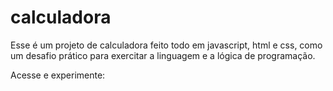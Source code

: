 # calculadora


Esse é um projeto de calculadora feito todo em javascript, html e css, como um desafio prático para exercitar a linguagem e a lógica de programação. 

Acesse e experimente: 
